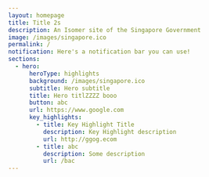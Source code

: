```yaml
---
layout: homepage
title: Title 2s
description: An Isomer site of the Singapore Government
image: /images/singapore.ico
permalink: /
notification: Here's a notification bar you can use!
sections:
  - hero:
      heroType: highlights
      background: /images/singapore.ico
      subtitle: Hero subtitle
      title: Hero titlZZZZ booo
      button: abc
      url: https://www.google.com
      key_highlights:
        - title: Key Highlight Title
          description: Key Highlight description
          url: http://ggog.ecom
        - title: abc
          description: Some description
          url: /bac
---
```

